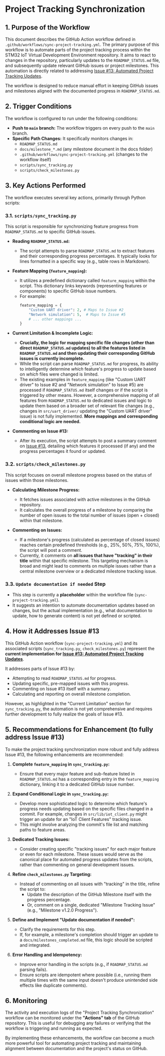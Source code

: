 # Project Tracking Synchronization

## 1. Purpose of the Workflow

This document describes the GitHub Action workflow defined in `.github/workflows/sync-project-tracking.yml`. The primary purpose of this workflow is to automate parts of the project tracking process within the STM32 IoT Virtual Development Environment repository. It aims to react to changes in the repository, particularly updates to the `ROADMAP_STATUS.md` file, and subsequently update relevant GitHub issues or project milestones. This automation is directly related to addressing [Issue #13: Automated Project Tracking Updates](https://github.com/placeholder/issues/13).

The workflow is designed to reduce manual effort in keeping GitHub issues and milestones aligned with the documented progress in `ROADMAP_STATUS.md`.

## 2. Trigger Conditions

The workflow is configured to run under the following conditions:

-   **Push to `main` branch:** The workflow triggers on every push to the `main` branch.
-   **Specific Path Changes:** It specifically monitors changes in:
    -   `ROADMAP_STATUS.md`
    -   `docs/milestone_*.md` (any milestone document in the docs folder)
    -   `.github/workflows/sync-project-tracking.yml` (changes to the workflow itself)
    -   `scripts/sync_tracking.py`
    -   `scripts/check_milestones.py`

## 3. Key Actions Performed

The workflow executes several key actions, primarily through Python scripts:

### 3.1. `scripts/sync_tracking.py`

This script is responsible for synchronizing feature progress from `ROADMAP_STATUS.md` to specific GitHub issues.

-   **Reading `ROADMAP_STATUS.md`:**
    -   The script attempts to parse `ROADMAP_STATUS.md` to extract features and their corresponding progress percentages. It typically looks for lines formatted in a specific way (e.g., table rows in Markdown).

-   **Feature Mapping (`feature_mapping`):**
    -   It utilizes a predefined dictionary called `feature_mapping` within the script. This dictionary links keywords (representing features or components) to specific GitHub issue numbers.
    -   For example:
        ```python
        feature_mapping = {
            "Custom UART driver": 2, # Maps to Issue #2
            "Network simulation": 5,  # Maps to Issue #5
            # ... other mappings ...
        }
        ```

-   **Current Limitation & Incomplete Logic:**
    -   **Crucially, the logic for mapping specific file changes (other than direct `ROADMAP_STATUS.md` updates) to all the features listed in `ROADMAP_STATUS.md` and then updating their corresponding GitHub issues is currently incomplete.**
    -   While the script can parse `ROADMAP_STATUS.md` for progress, its ability to intelligently determine *which* feature's progress to update based on *which* files were changed is limited.
    -   The existing examples in `feature_mapping` (like "Custom UART driver" to Issue #2 and "Network simulation" to Issue #5) are processed if `ROADMAP_STATUS.md` itself changes or if the script is triggered by other means. However, a comprehensive mapping of all features from `ROADMAP_STATUS.md` to dedicated issues and logic to update them based on a broader set of relevant file changes (e.g., changes in `src/uart_driver/` updating the "Custom UART driver" issue) is not fully implemented. **More mappings and corresponding conditional logic are needed.**

-   **Commenting on Issue #13:**
    -   After its execution, the script attempts to post a summary comment on [Issue #13](https://github.com/placeholder/issues/13), detailing which features it processed (if any) and the progress percentages it found or updated.

### 3.2. `scripts/check_milestones.py`

This script focuses on overall milestone progress based on the status of issues within those milestones.

-   **Calculating Milestone Progress:**
    -   It fetches issues associated with active milestones in the GitHub repository.
    -   It calculates the overall progress of a milestone by comparing the number of open issues to the total number of issues (open + closed) within that milestone.

-   **Commenting on Issues:**
    -   If a milestone's progress (calculated as percentage of closed issues) reaches certain predefined thresholds (e.g., 25%, 50%, 75%, 100%), the script will post a comment.
    -   Currently, it comments on **all issues that have "tracking" in their title** within that specific milestone. This targeting mechanism is broad and might lead to comments on multiple issues rather than a central milestone overview or a dedicated milestone tracking issue.

### 3.3. `Update documentation if needed` Step

-   This step is currently a **placeholder** within the workflow file (`sync-project-tracking.yml`).
-   It suggests an intention to automate documentation updates based on changes, but the actual implementation (e.g., what documentation to update, how to generate content) is not yet defined or scripted.

## 4. How it Addresses Issue #13

This GitHub Action workflow (`sync-project-tracking.yml`) and its associated scripts (`sync_tracking.py`, `check_milestones.py`) represent the **current implementation for [Issue #13: Automated Project Tracking Updates](https://github.com/placeholder/issues/13)**.

It addresses parts of Issue #13 by:
-   Attempting to read `ROADMAP_STATUS.md` for progress.
-   Updating specific, pre-mapped issues with this progress.
-   Commenting on Issue #13 itself with a summary.
-   Calculating and reporting on overall milestone completion.

However, as highlighted in the "Current Limitation" section for `sync_tracking.py`, the automation is not yet comprehensive and requires further development to fully realize the goals of Issue #13.

## 5. Recommendations for Enhancement (to fully address Issue #13)

To make the project tracking synchronization more robust and fully address Issue #13, the following enhancements are recommended:

1.  **Complete `feature_mapping` in `sync_tracking.py`:**
    -   Ensure that every major feature and sub-feature listed in `ROADMAP_STATUS.md` has a corresponding entry in the `feature_mapping` dictionary, linking it to a dedicated GitHub issue number.

2.  **Expand Conditional Logic in `sync_tracking.py`:**
    -   Develop more sophisticated logic to determine which feature's progress needs updating based on the specific files changed in a commit. For example, changes in `src/lib/iot_client.py` might trigger an update for an "IoT Client Features" tracking issue.
    -   This might involve analyzing the commit's file list and matching paths to feature areas.

3.  **Dedicated Tracking Issues:**
    -   Consider creating specific "tracking issues" for each major feature or even for each milestone. These issues would serve as the canonical place for automated progress updates from the scripts, rather than commenting on general development issues.

4.  **Refine `check_milestones.py` Targeting:**
    -   Instead of commenting on all issues with "tracking" in the title, refine the script to:
        -   Update the description of the GitHub Milestone itself with the progress percentage.
        -   Or, comment on a single, dedicated "Milestone Tracking Issue" (e.g., "Milestone v1.2.0 Progress").

5.  **Define and Implement "Update documentation if needed":**
    -   Clarify the requirements for this step.
    -   If, for example, a milestone's completion should trigger an update to a `docs/milestones_completed.md` file, this logic should be scripted and integrated.

6.  **Error Handling and Idempotency:**
    -   Improve error handling in the scripts (e.g., if `ROADMAP_STATUS.md` parsing fails).
    -   Ensure scripts are idempotent where possible (i.e., running them multiple times with the same input doesn't produce unintended side effects like duplicate comments).

## 6. Monitoring

The activity and execution logs of the "Project Tracking Synchronization" workflow can be monitored under the **"Actions" tab** of the GitHub repository. This is useful for debugging any failures or verifying that the workflow is triggering and running as expected.

By implementing these enhancements, the workflow can become a much more powerful tool for automating project tracking and maintaining alignment between documentation and the project's status on GitHub.
